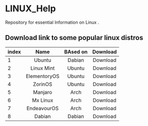 # LINUX_Help
Repository for essential Information on Linux .


## Download link to some popular linux distros

| index  | Name | BAsed on | Download |
| :---- |:---------------:| :-----:| :-------------: |
| 1 | Ubuntu | Dabian | Download |
| 2 | Linux Mint | Ubuntu | Download |
| 3 | ElementoryOS | Ubuntu | Download |
| 4 | ZorinOS | Ubuntu | Download |
| 5 | Manjaro | Arch | Download |
| 6 | Mx Linux | Arch | Download |
| 7 | EndeavourOS | Arch | Download |
| 8 | Dabian | Dabian | Download |
